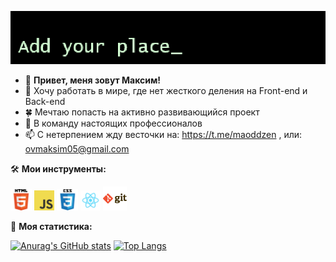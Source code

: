 [![Mesto-Banner](./media/mesto-banner-robot.png)](https://mycodetherapy.github.io/mesto/index.html)

- 👋 **Привет, меня зовут Максим!**
- :juggling_person: Хочу работать в мире, где нет жесткого деления на Front-end и Back-end
- :four_leaf_clover: Мечтаю попасть на активно развивающийся проект
- :mage: В команду настоящих профессионалов
- 📫 С нетерпением жду весточки на: https://t.me/maoddzen , или: ovmaksim05@gmail.com

:hammer_and_wrench: **Мои инструменты:** 
<p>
  <img src="https://raw.githubusercontent.com/github/explore/80688e429a7d4ef2fca1e82350fe8e3517d3494d/topics/html/html.png" alt="HTML" height="34">
  <img src="https://raw.githubusercontent.com/github/explore/80688e429a7d4ef2fca1e82350fe8e3517d3494d/topics/javascript/javascript.png" alt="Javascript" height="32">
  <img src="https://raw.githubusercontent.com/github/explore/80688e429a7d4ef2fca1e82350fe8e3517d3494d/topics/css/css.png" alt="CSS" height="34" >
  <img src="https://raw.githubusercontent.com/github/explore/80688e429a7d4ef2fca1e82350fe8e3517d3494d/topics/react/react.png" alt="React" height="32">
  <img src="https://raw.githubusercontent.com/github/explore/80688e429a7d4ef2fca1e82350fe8e3517d3494d/topics/git/git.png" alt="git" height="38">
</p>

:rofl: **Моя статистика:**

[![Anurag's GitHub stats](https://github-readme-stats.vercel.app/api?username=mycodetherapy&show_owner=mao132&theme=vue)](https://github.com/anuraghazra/github-readme-stats)
[![Top Langs](https://github-readme-stats.vercel.app/api/top-langs/?username=mycodetherapy&show_owner=mao132&theme=vue)](https://github.com/anuraghazra/github-readme-stats)

<!---
mycodetherapy/mycodetherapy is a ✨ special ✨ repository because its `README.md` (this file) appears on your GitHub profile.
You can click the Preview link to take a look at your changes.
--->
